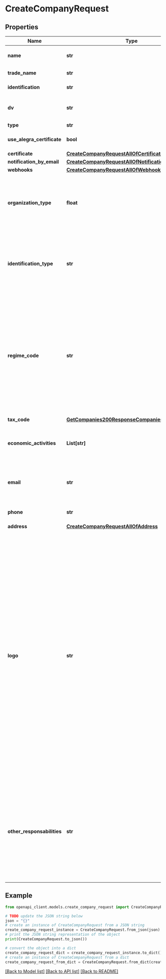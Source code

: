# CreateCompanyRequest


## Properties

Name | Type | Description | Notes
------------ | ------------- | ------------- | -------------
**name** | **str** | Nombre/Razón Social de la empresa | 
**trade_name** | **str** | Nombre Comercial de la empresa | [optional] 
**identification** | **str** | Identificación de la empresa | 
**dv** | **str** | Dígito verificador de la identificación de la empresa | 
**type** | **str** | Tipo de empresa | [optional] 
**use_alegra_certificate** | **bool** | Indica si se desea usar el certificado de Alegra o no | 
**certificate** | [**CreateCompanyRequestAllOfCertificate**](CreateCompanyRequestAllOfCertificate.md) |  | [optional] 
**notification_by_email** | [**CreateCompanyRequestAllOfNotificationByEmail**](CreateCompanyRequestAllOfNotificationByEmail.md) |  | [optional] 
**webhooks** | [**CreateCompanyRequestAllOfWebhooks**](CreateCompanyRequestAllOfWebhooks.md) |  | [optional] 
**organization_type** | **float** | Tipo de organización jurídica de la empresa. Se debe colocar el Código que corresponda de la tabla de tipo de organización jurídica de la DIAN | [optional] 
**identification_type** | **str** | Tipo de documento de identificación de la empresa. Se debe colocar el Código que corresponda de la tabla de tipos de identificación de la DIAN | [optional] 
**regime_code** | **str** | Régimen al que pertenece la empresa. Se debe colocar el Código que corresponda de la tabla de tipos de responsabilidad fiscal de la DIAN. Para reportar varias obligaciones / responsabilidades, se deben reportar separando cada uno de los valores de la lista con &#39;;&#39;. Ejemplo O‐13;O‐15; | [optional] 
**tax_code** | [**GetCompanies200ResponseCompaniesInnerTaxCode**](GetCompanies200ResponseCompaniesInnerTaxCode.md) |  | [optional] 
**economic_activities** | **List[str]** | Lista de actividades económicas de la empresa. Debe informar el código según lista CIIU | [optional] 
**email** | **str** | Correo electrónico de la empresa registrado en la DIAN para la recepción de documentos | [optional] 
**phone** | **str** | Número de teléfono, celular u otro | [optional] 
**address** | [**CreateCompanyRequestAllOfAddress**](CreateCompanyRequestAllOfAddress.md) |  | [optional] 
**logo** | **str** | Imagen del logo en base64 a incluir en todos los documentos PDF ## Consideraciones - El tamaño máximo de la imagen es de 150 KB (aproximadamente 150,000 caracteres en base64). - La validación final del tamaño se realizará en el servidor después de decodificar la imagen. - Si un documento es creado con un logo, este siempre mostrará ese logo. Si el logo es actualizado posteriormente, los documentos creados anteriormente no serán actualizados para mostrar el nuevo logo. Por lo tanto, se recomienda crear documentos con un logo solo después de haber cargado y establecido el logo final. | [optional] 
**other_responsabilities** | **str** | Texto que permite incluir información adicional sobre las responsabilidades fiscales o de otro tipo que la empresa desee reflejar en los documentos emitidos. Esta información se incluirá tanto en el XML como en el PDF de los documentos generados | [optional] 

## Example

```python
from openapi_client.models.create_company_request import CreateCompanyRequest

# TODO update the JSON string below
json = "{}"
# create an instance of CreateCompanyRequest from a JSON string
create_company_request_instance = CreateCompanyRequest.from_json(json)
# print the JSON string representation of the object
print(CreateCompanyRequest.to_json())

# convert the object into a dict
create_company_request_dict = create_company_request_instance.to_dict()
# create an instance of CreateCompanyRequest from a dict
create_company_request_from_dict = CreateCompanyRequest.from_dict(create_company_request_dict)
```
[[Back to Model list]](../README.md#documentation-for-models) [[Back to API list]](../README.md#documentation-for-api-endpoints) [[Back to README]](../README.md)


